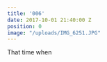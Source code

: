 ```yaml
---
title: '006'
date: 2017-10-01 21:40:00 Z
position: 0
image: "/uploads/IMG_6251.JPG"
---
```


That time when